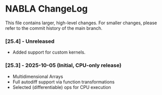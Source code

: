 # NABLA ChangeLog
This file contains larger, high-level changes. For smaller changes, please refer to the commit history of the main branch.

### **[25.4]** - Unreleased

- Added support for custom kernels.

### **[25.3]** - 2025-10-05 (Initial, CPU-only release)

- Multidimensional Arrays
- Full autodiff support via function transformations
- Selected (differentiable) ops for CPU execution